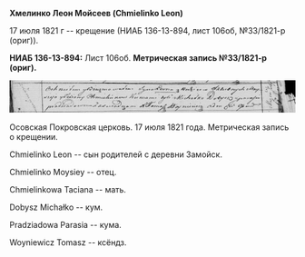 **Хмелинко Леон Мойсеев (Chmielinko Leon)**

17 июля 1821 г -- крещение (НИАБ 136-13-894, лист 106об, №33/1821-р
(ориг)).

**НИАБ 136-13-894:** Лист 106об. **Метрическая запись №33/1821-р
(ориг).**

![](./media/e9baff8dcc004605351380a6e99a62b0e7abfa86.png)

Осовская Покровская церковь. 17 июля 1821 года. Метрическая запись о
крещении.

Chmielinko Leon -- сын родителей с деревни Замойск.

Chmielinko Moysiey -- отец.

Chmielinkowa Taciana -- мать.

Dobysz Michałko -- кум.

Pradziadowa Parasia -- кума.

Woyniewicz Tomasz -- ксёндз.
